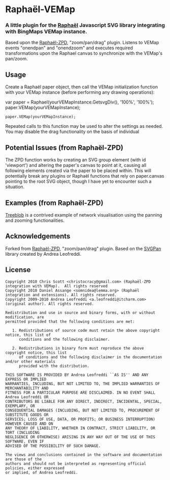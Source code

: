# Raphaël-VEMap
### A little plugin for the [Raphaël](http://raphaeljs.com/) Javascript SVG library integrating with BingMaps VEMap instance.  

Based upon the [Raphaël-ZPD](https://github.com/somnidea/raphael-zpd), "zoom/pan/drag" plugin.  Listens to VEMap events "onendpan" and "onendzoom" and executes required transformations upon the Raphael canvas to synchronize with the VEMap's pan/zoom.
## Usage

Create a Raphaël paper object, then call the VEMap initialization function with your VEMap instance (before performing any drawing operations):

  var paper = Raphael(yourVEMapInstance.GetsvgDiv(), '100%', '100%');
  paper.VEMap(yourVEMapInstance);
      
      
	paper.VEMap(yourVEMapInstance);

Repeated calls to this function may be used to alter the settings as needed. You may disable the drag functionality on the basis of individual 

## Potential Issues (from Raphaël-ZPD)

The ZPD function works by creating an SVG group element (with id 'viewport') and altering the paper's canvas to point at it, causing all following elements created via the paper to be placed within. This will potentially break any plugins or Raphaël functions that rely on paper.canvas pointing to the root SVG object, though I have yet to encounter such a situation.

## Examples (from Raphaël-ZPD)

[Treeblob](http://www.lemma.org/experiments/treeblob/) is a contrived example of network visualisation using the panning and zooming functionalities.

## Acknowledgements
Forked from [Raphaël-ZPD](https://github.com/somnidea/raphael-zpd), "zoom/pan/drag" plugin.
Based on the [SVGPan](http://code.google.com/p/svgpan/) library created by Andrea Leofreddi.

## License
	Copyright 2010 Chris Scott <christocracy@gmail.com> (Raphaël-ZPD integration with VEMap).  All rights reserved
	Copyright 2010 Daniel Assange <somnidea@lemma.org> (Raphaël integration and extensions). All rights reserved.
	Copyright 2009-2010 Andrea Leofreddi <a.leofreddi@itcharm.com> (original author). All rights reserved.

	Redistribution and use in source and binary forms, with or without modification, are
	permitted provided that the following conditions are met:
	
	   1. Redistributions of source code must retain the above copyright notice, this list of
	      conditions and the following disclaimer.
	
	   2. Redistributions in binary form must reproduce the above copyright notice, this list
	      of conditions and the following disclaimer in the documentation and/or other materials
	      provided with the distribution.
	
	THIS SOFTWARE IS PROVIDED BY Andrea Leofreddi ``AS IS'' AND ANY EXPRESS OR IMPLIED
	WARRANTIES, INCLUDING, BUT NOT LIMITED TO, THE IMPLIED WARRANTIES OF MERCHANTABILITY AND
	FITNESS FOR A PARTICULAR PURPOSE ARE DISCLAIMED. IN NO EVENT SHALL Andrea Leofreddi OR
	CONTRIBUTORS BE LIABLE FOR ANY DIRECT, INDIRECT, INCIDENTAL, SPECIAL, EXEMPLARY, OR
	CONSEQUENTIAL DAMAGES (INCLUDING, BUT NOT LIMITED TO, PROCUREMENT OF SUBSTITUTE GOODS OR
	SERVICES; LOSS OF USE, DATA, OR PROFITS; OR BUSINESS INTERRUPTION) HOWEVER CAUSED AND ON
	ANY THEORY OF LIABILITY, WHETHER IN CONTRACT, STRICT LIABILITY, OR TORT (INCLUDING
	NEGLIGENCE OR OTHERWISE) ARISING IN ANY WAY OUT OF THE USE OF THIS SOFTWARE, EVEN IF
	ADVISED OF THE POSSIBILITY OF SUCH DAMAGE.
	
	The views and conclusions contained in the software and documentation are those of the
	authors and should not be interpreted as representing official policies, either expressed
	or implied, of Andrea Leofreddi.
